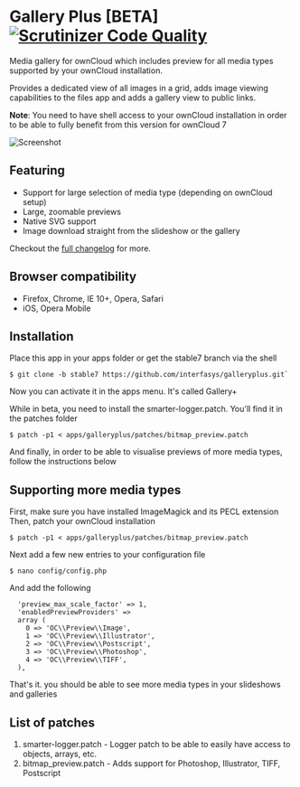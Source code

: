 # Gallery Plus [BETA] [![Scrutinizer Code Quality](https://scrutinizer-ci.com/g/interfasys/galleryplus/badges/quality-score.png?b=stable7)](https://scrutinizer-ci.com/g/interfasys/galleryplus/?branch=stable7)
Media gallery for ownCloud which includes preview for all media types supported by your ownCloud installation.

Provides a dedicated view of all images in a grid, adds image viewing capabilities to the files app and adds a gallery view to public links.

**Note**: You need to have shell access to your ownCloud installation in order to be able to fully benefit from this version for ownCloud 7

![Screenshot](http://i.imgur.com/fxIai8t.jpg)
## Featuring
* Support for large selection of media type (depending on ownCloud setup)
* Large, zoomable previews
* Native SVG support
* Image download straight from the slideshow or the gallery

Checkout the [full changelog](CHANGELOG.md) for more.

## Browser compatibility
* Firefox, Chrome, IE 10+, Opera, Safari
* iOS, Opera Mobile

## Installation
Place this app in your apps folder or get the stable7 branch via the shell

```
$ git clone -b stable7 https://github.com/interfasys/galleryplus.git`
```

Now you can activate it in the apps menu. It's called Gallery+

While in beta, you need to install the smarter-logger.patch. You'll find it in the patches folder

```
$ patch -p1 < apps/galleryplus/patches/bitmap_preview.patch
```

And finally, in order to be able to visualise previews of more media types, follow the instructions below

## Supporting more media types
First, make sure you have installed ImageMagick and its PECL extension
Then, patch your ownCloud installation

```
$ patch -p1 < apps/galleryplus/patches/bitmap_preview.patch
```

Next add a few new entries to your configuration file

```
$ nano config/config.php
```

And add the following

```
  'preview_max_scale_factor' => 1,
  'enabledPreviewProviders' =>
  array (
    0 => 'OC\\Preview\\Image',
    1 => 'OC\\Preview\\Illustrator',
    2 => 'OC\\Preview\\Postscript',
    3 => 'OC\\Preview\\Photoshop',
    4 => 'OC\\Preview\\TIFF',
  ),
```

That's it. you should be able to see more media types in your slideshows and galleries

## List of patches
1. smarter-logger.patch - Logger patch to be able to easily have access to objects, arrays, etc.
2. bitmap_preview.patch - Adds support for Photoshop, Illustrator, TIFF, Postscript

